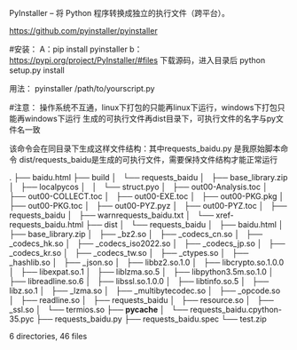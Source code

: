

PyInstaller – 将 Python 程序转换成独立的执行文件（跨平台）。

https://github.com/pyinstaller/pyinstaller

#安装：
A：pip install pyinstaller
b：https://pypi.org/project/PyInstaller/#files 下载源码，进入目录后 python setup.py install

用法：
pyinstaller /path/to/yourscript.py

#注意：
操作系统不互通，linux下打包的只能再linux下运行，windows下打包只能再windows下运行
生成的可执行文件再dist目录下，可执行文件的名字与py文件名一致

该命令会在同目录下生成这样文件结构：其中requests_baidu.py 是我原始脚本命令 dist/requests_baidu是生成的可执行文件，需要保持文件结构才能正常运行


.
├── baidu.html
├── build
│   └── requests_baidu
│       ├── base_library.zip
│       ├── localpycos
│       │   └── struct.pyo
│       ├── out00-Analysis.toc
│       ├── out00-COLLECT.toc
│       ├── out00-EXE.toc
│       ├── out00-PKG.pkg
│       ├── out00-PKG.toc
│       ├── out00-PYZ.pyz
│       ├── out00-PYZ.toc
│       ├── requests_baidu
│       ├── warnrequests_baidu.txt
│       └── xref-requests_baidu.html
├── dist
│   └── requests_baidu
│       ├── baidu.html
│       ├── base_library.zip
│       ├── _bz2.so
│       ├── _codecs_cn.so
│       ├── _codecs_hk.so
│       ├── _codecs_iso2022.so
│       ├── _codecs_jp.so
│       ├── _codecs_kr.so
│       ├── _codecs_tw.so
│       ├── _ctypes.so
│       ├── _hashlib.so
│       ├── _json.so
│       ├── libbz2.so.1.0
│       ├── libcrypto.so.1.0.0
│       ├── libexpat.so.1
│       ├── liblzma.so.5
│       ├── libpython3.5m.so.1.0
│       ├── libreadline.so.6
│       ├── libssl.so.1.0.0
│       ├── libtinfo.so.5
│       ├── libz.so.1
│       ├── _lzma.so
│       ├── _multibytecodec.so
│       ├── _opcode.so
│       ├── readline.so
│       ├── requests_baidu
│       ├── resource.so
│       ├── _ssl.so
│       └── termios.so
├── __pycache__
│   └── requests_baidu.cpython-35.pyc
├── requests_baidu.py
├── requests_baidu.spec
└── test.zip

6 directories, 46 files
